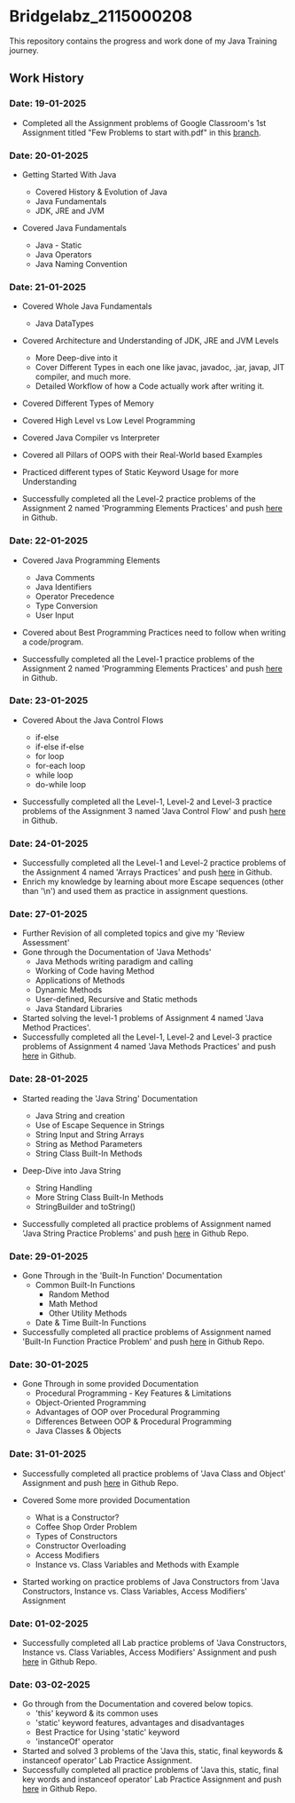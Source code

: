 
# Bridgelabz_2115000208

This repository contains the progress and work done of my Java Training journey.

## Work History

### Date: 19-01-2025
- Completed all the Assignment problems of Google Classroom's 1st 
Assignment titled "Few Problems to start with.pdf" in this
[branch](https://github.com/Aryan-tripathi-2004/Bridgelabz_2115000688/tree/feature/19-01-2025).

### Date: 20-01-2025
- Getting Started With Java
	- Covered History & Evolution of Java
	- Java Fundamentals
	- JDK, JRE and JVM

- Covered Java Fundamentals
	- Java - Static
	- Java Operators
	- Java Naming Convention

### Date: 21-01-2025
- Covered Whole Java Fundamentals
	- Java DataTypes

- Covered Architecture and Understanding of JDK, JRE and JVM Levels
	- More Deep-dive into it
	- Cover Different Types in each one like javac, javadoc, .jar, javap, JIT compiler, and much more.
	- Detailed Workflow of how a Code actually work after writing it. 

- Covered Different Types of Memory

- Covered High Level vs Low Level Programming

- Covered Java Compiler vs Interpreter

- Covered all Pillars of OOPS with their Real-World based Examples

- Practiced different types of Static Keyword Usage for more Understanding
  
- Successfully completed all the Level-2 practice problems of the Assignment 2 named 'Programming Elements Practices' and push [here](https://github.com/Aryan-tripathi-2004/Bridgelabz_2115000688/tree/feature/21-01-2025) in Github.

### Date: 22-01-2025
- Covered Java Programming Elements
	- Java Comments
	- Java Identifiers
	- Operator Precedence
	- Type Conversion
	- User Input

- Covered about Best Programming Practices need to follow when writing a code/program.

- Successfully completed all the Level-1 practice problems of the Assignment 2 named 'Programming Elements Practices' and push [here](https://github.com/Aryan-tripathi-2004/Bridgelabz_2115000688/tree/feature/22-01-2025) in Github.

### Date: 23-01-2025
- Covered About the Java Control Flows
	- if-else
	- if-else if-else
	- for loop
	- for-each loop
	- while loop
	- do-while loop

- Successfully completed all the Level-1, Level-2 and Level-3 practice problems of the Assignment 3 named 'Java Control Flow' and push [here](https://github.com/Aryan-tripathi-2004/Bridgelabz_2115000688/tree/feature/23-01-2025) in Github.

### Date: 24-01-2025
- Successfully completed all the Level-1 and Level-2 practice problems of the Assignment 4 named 'Arrays Practices' and push [here](https://github.com/Aryan-tripathi-2004/Bridgelabz_2115000688/tree/feature/24-01-2025) in Github.
- Enrich my knowledge by learning about more Escape sequences (other than '\n') and used them as practice in assignment questions.

### Date: 27-01-2025
- Further Revision of all completed topics and give my 'Review Assessment'
- Gone through the Documentation of 'Java Methods'
	- Java Methods writing paradigm and calling
	- Working of Code having Method
	- Applications of Methods
	- Dynamic Methods
	- User-defined, Recursive and Static methods
	- Java Standard Libraries
- Started solving the level-1 problems of Assignment 4 named 'Java Method Practices'.
- Successfully completed all the Level-1, Level-2 and Level-3 practice problems of Assignment 4 named 'Java Methods Practices' and push [here](https://github.com/Aryan-tripathi-2004/Bridgelabz_2115000688/tree/feature/27-01-2025) in Github.
  
### Date: 28-01-2025

- Started reading the 'Java String' Documentation
	- Java String and creation
	- Use of Escape Sequence in Strings
	- String Input and String Arrays
	- String as Method Parameters
	- String Class Built-In Methods
- Deep-Dive into Java String
	- String Handling
	- More String Class Built-In Methods
	- StringBuilder and toString()
   
- Successfully completed all practice problems of Assignment named 'Java String Practice Problems' and push [here](https://github.com/Aryan-tripathi-2004/Bridgelabz_2115000688/tree/feature/28-01-2025) in Github Repo.

### Date: 29-01-2025
- Gone Through in the 'Built-In Function' Documentation
	- Common Built-In Functions
		- Random Method
		- Math Method
		- Other Utility Methods
	- Date & Time Built-In Functions
- Successfully completed all practice problems of Assignment named 'Built-In Function Practice Problem' and push [here](https://github.com/Aryan-tripathi-2004/Bridgelabz_2115000688/tree/feature/29-01-2025) in Github Repo.

### Date: 30-01-2025
- Gone Through in some provided Documentation	
	- Procedural Programming - Key Features & Limitations
	- Object-Oriented Programming
	- Advantages of OOP over Procedural Programming
	- Differences Between OOP & Procedural Programming
	- Java Classes & Objects

### Date: 31-01-2025
- Successfully completed all practice problems of 'Java Class and Object' Assignment and push [here](https://github.com/Aryan-tripathi-2004/Bridgelabz_2115000688/tree/feature/31-01-2025) in Github Repo.

- Covered Some more provided Documentation
	- What is a Constructor?
	- Coffee Shop Order Problem
	- Types of Constructors
	- Constructor Overloading
	- Access Modifiers
	- Instance vs. Class Variables and Methods with Example

- Started working on practice problems of Java Constructors from 'Java Constructors, Instance vs. Class Variables, Access Modifiers' Assignment

### Date: 01-02-2025
- Successfully completed all Lab practice problems of 'Java Constructors, Instance vs. Class Variables, Access Modifiers' Assignment and push [here](https://github.com/Aryan-tripathi-2004/Bridgelabz_2115000688/tree/feature/01-02-2025) in Github Repo. 

### Date: 03-02-2025
- Go through from the Documentation and covered below topics.
	- 'this' keyword & its common uses
	- 'static' keyword features, advantages and disadvantages
	- Best Practice for Using 'static' keyword
	- 'instanceOf' operator
- Started and solved 3 problems of the 'Java this, static, final keywords & instanceof operator' Lab Practice Assignment.
- Successfully completed all practice problems of 'Java this, static, final key words and instanceof operator' Lab Practice Assignment and push [here](https://github.com/Aryan-tripathi-2004/Bridgelabz_2115000688/tree/feature/03-02-2025) in Github Repo.


